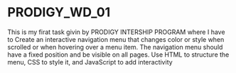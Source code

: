 # PRODIGY_WD_01
This is my firat task givin by PRODIGY INTERSHIP PROGRAM where I have to Create an interactive navigation menu that changes color or style when scrolled or when hovering over a menu item. The navigation menu should have a fixed position and be visible on all pages. Use HTML to structure the menu, CSS to style it, and JavaScript to add interactivity
